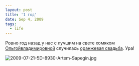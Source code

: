 ```yaml
---
layout: post
title: '1 год'
date: Sep 4, 2009
tags:
  - life
---
```


Ровно год назад у нас с лучшим на свете хомяком [Ольгойвладимировной](http://airve.livejournal.com/ "Журнал хомяка Ольгивладимировны") случилась [оранжевая свадьба](http://wedding.sapegin.ru/ "Свадебные фотографии"). Ура!

![2009-07-21-5D-8930-Artem-Sapegin.jpg](photo://425)
